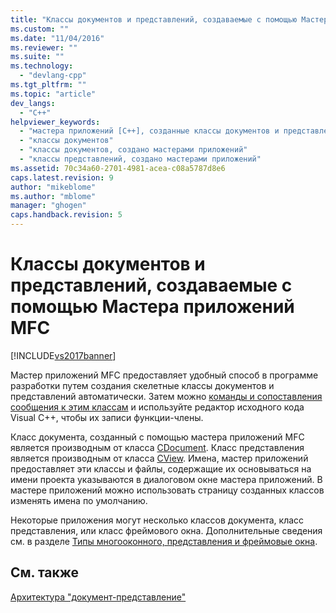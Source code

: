 ```yaml
---
title: "Классы документов и представлений, создаваемые с помощью Мастера приложений MFC | Microsoft Docs"
ms.custom: ""
ms.date: "11/04/2016"
ms.reviewer: ""
ms.suite: ""
ms.technology: 
  - "devlang-cpp"
ms.tgt_pltfrm: ""
ms.topic: "article"
dev_langs: 
  - "C++"
helpviewer_keywords: 
  - "мастера приложений [C++], созданные классы документов и представлений"
  - "классы документов"
  - "классы документов, создано мастерами приложений"
  - "классы представлений, создано мастерами приложений"
ms.assetid: 70c34a60-2701-4981-acea-c08a5787d8e6
caps.latest.revision: 9
author: "mikeblome"
ms.author: "mblome"
manager: "ghogen"
caps.handback.revision: 5
---
```

# Классы документов и представлений, создаваемые с помощью Мастера приложений MFC
[!INCLUDE[vs2017banner](../assembler/inline/includes/vs2017banner.md)]

Мастер приложений MFC предоставляет удобный способ в программе разработки путем создания скелетные классы документов и представлений автоматически.  Затем можно [команды и сопоставления сообщения к этим классам](../Topic/Mapping%20Messages%20to%20Functions.md) и используйте редактор исходного кода Visual C\+\+, чтобы их записи функции\-члены.  
  
 Класс документа, созданный с помощью мастера приложений MFC является производным от класса [CDocument](../Topic/CDocument%20Class.md).  Класс представления является производным от класса [CView](../Topic/CView%20Class.md).  Имена, мастер приложений предоставляет эти классы и файлы, содержащие их основываться на имени проекта указываются в диалоговом окне мастера приложений.  В мастере приложений можно использовать страницу созданных классов изменять имена по умолчанию.  
  
 Некоторые приложения могут несколько классов документа, класс представления, или класс фреймового окна.  Дополнительные сведения см. в разделе [Типы многооконного, представления и фреймовые окна](../mfc/multiple-document-types-views-and-frame-windows.md).  
  
## См. также  
 [Архитектура "документ\-представление"](../Topic/Document-View%20Architecture.md)